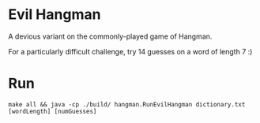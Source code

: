 # Evil Hangman

A devious variant on the commonly-played game of Hangman.

For a particularly difficult challenge, try 14 guesses on a word of length 7 :)

# Run
`make all && java -cp ./build/ hangman.RunEvilHangman dictionary.txt [wordLength] [numGuesses]`
